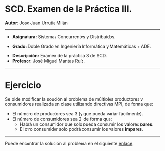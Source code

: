 # SCD. Examen de la Práctica III.

**Autor**: José Juan Urrutia Milán
***

- **Asignatura:** Sistemas Concurrentes y Distribuidos.
<!--- **Curso Académico:** Desconocido.-->
- **Grado:** Doble Grado en Ingeniería Informática y Matemáticas + ADE.
<!---- **Grupo:** 1. --->
- **Descripción:** Examen de la práctica 3 de SCD.
- **Profesor**: José Miguel Mantas Ruíz.
<!--- **Fecha:** 15 de noviembre de 2024.--->

***

# Ejercicio

Se pide modificar la soución al problema de múltiples productores y consumidores realizada en clase utilizando directivas MPI, de forma que:
- El número de productores sea 3 (y que pueda variar fácilmente).
- El número de consumidores sea 2, de forma que:
    - Habrá un consumidor que solo pueda consumir los valores **pares**.
    - El otro consumidor solo podrá consumir los valores **impares**.

***

Puede encontrar la solución al problema en el siguiente [enlace](https://github.com/LosDelDGIIM/LosDelDGIIM.github.io/blob/main/subjects/SCD/Prácticas/Práctica3/Exámenes/Examen2.cpp).
